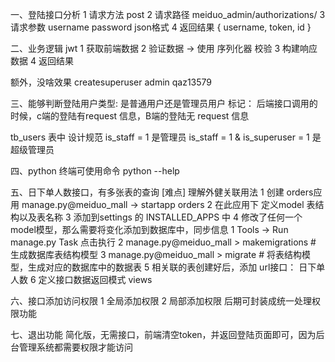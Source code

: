一、登陆接口分析
1 请求方法 post
2 请求路径 meiduo_admin/authorizations/
3 请求参数 username password  json格式
4 返回结果 { username, token, id }

二、业务逻辑 jwt
1 获取前端数据
2 验证数据 -> 使用 序列化器 校验
3 构建响应数据
4 返回结果

额外，没啥效果 createsuperuser
admin
qaz13579


三、能够判断登陆用户类型: 是普通用户还是管理员用户
标记： 后端接口调用的时候，c端的登陆有request 信息，B端的登陆无 request 信息

tb_users 表中 设计规范
is_staff = 1 是管理员
is_staff = 1 & is_superuser = 1  是超级管理员


四、python 终端可使用命令 
python --help

五、日下单人数接口，有多张表的查询 [难点] 理解外健关联用法
1 创建 orders应用 
  manage.py@meiduo_mall -> startapp orders
2 在此应用下 定义model 表结构以及表名称
3 添加到settings 的 INSTALLED_APPS 中
4 修改了任何一个model模型，那么需要将变化添加到数据库中，同步信息
  1 Tools -> Run manage.py Task 点击执行
  2 manage.py@meiduo_mall > makemigrations # 生成数据库表结构模型
  3 manage.py@meiduo_mall > migrate # 将表结构模型，生成对应的数据库中的数据表
5 相关联的表创建好后，添加 url接口： 日下单人数
6 定义接口数据返回模式 views

六、接口添加访问权限
1 全局添加权限
2 局部添加权限
后期可封装成统一处理权限功能

七、退出功能
简化版，无需接口，前端清空token，并返回登陆页面即可，因为后台管理系统都需要权限才能访问
